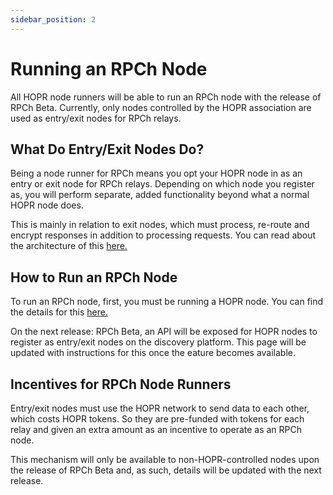 ```yaml
---
sidebar_position: 2
---
```


# Running an RPCh Node

All HOPR node runners will be able to run an RPCh node with the release of RPCh Beta. Currently, only nodes controlled by the HOPR association are used as entry/exit nodes for RPCh relays.

## What Do Entry/Exit Nodes Do?

Being a node runner for RPCh means you opt your HOPR node in as an entry or exit node for RPCh relays. Depending on which node you register as, you will perform separate, added functionality beyond what a normal HOPR node does.

This is mainly in relation to exit nodes, which must process, re-route and encrypt responses in addition to processing requests. You can read about the architecture of this [here.](../tutorial-basics/Exit-Node.md)

## How to Run an RPCh Node

To run an RPCh node, first, you must be running a HOPR node. You can find the details for this [here.](https://docs.hoprnet.org/node/start-here) 

On the next release: RPCh Beta, an API will be exposed for HOPR nodes to register as entry/exit nodes on the discovery platform. This page will be updated with instructions for this once the eature becomes available.

## Incentives for RPCh Node Runners

Entry/exit nodes must use the HOPR network to send data to each other, which costs HOPR tokens. So they are pre-funded with tokens for each relay and given an extra amount as an incentive to operate as an RPCh node. 

This mechanism will only be available to non-HOPR-controlled nodes upon the release of RPCh Beta and, as such, details will be updated with the next release.  